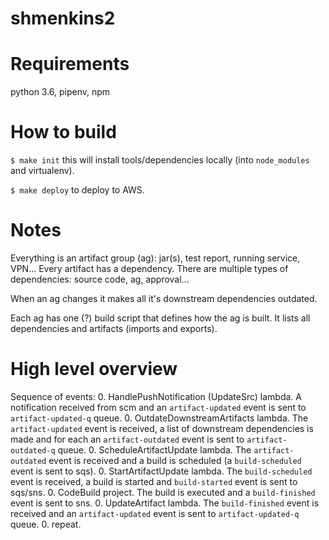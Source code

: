 # shmenkins2
# Requirements
python 3.6, pipenv, npm

# How to build
`$ make init` this will install tools/dependencies locally (into `node_modules` and virtualenv).

`$ make deploy` to deploy to AWS.

# Notes
Everything is an artifact group (ag): jar(s), test report, running service, VPN...
Every artifact has a dependency. There are multiple types of dependencies: source code, ag, approval...

When an ag changes it makes all it's downstream dependencies outdated.

Each ag has one (?) build script that defines how the ag is built.
It lists all dependencies and artifacts (imports and exports).

# High level overview

Sequence of events:
 0. HandlePushNotification (UpdateSrc) lambda. A notification received from scm and an `artifact-updated` event is sent to `artifact-updated-q` queue.
 0. OutdateDownstreamArtifacts lambda. The `artifact-updated` event is received, a list of downstream dependencies is made and for each an `artifact-outdated` event is sent to `artifact-outdated-q` queue.
 0. ScheduleArtifactUpdate lambda. The `artifact-outdated` event is received and a build is scheduled (a `build-scheduled` event is sent to sqs).
 0. StartArtifactUpdate lambda. The `build-scheduled` event is received, a build is started and `build-started` event is sent to sqs/sns.
 0. CodeBuild project. The build is executed and a `build-finished` event is sent to sns.
 0. UpdateArtifact lambda. The `build-finished` event is received and an `artifact-updated` event is sent to `artifact-updated-q` queue.
 0. repeat.
